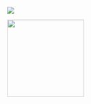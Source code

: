 ![](https://komarev.com/ghpvc/?username=guiszk&color=blueviolet&label=view+count&style=flat-square)
<div>
  <img height="180" src="https://github-readme-stats.vercel.app/api?username=guiszk&show_icons=true&theme=graywhite&icon_color=ffffff">
</div>
